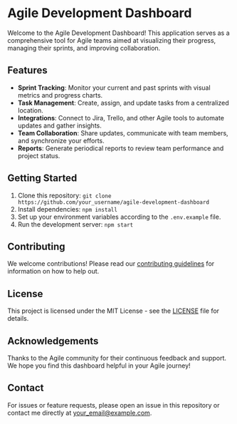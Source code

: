 # Agile Development Dashboard

Welcome to the Agile Development Dashboard! This application serves as a comprehensive tool for Agile teams aimed at visualizing their progress, managing their sprints, and improving collaboration.

## Features
- **Sprint Tracking**: Monitor your current and past sprints with visual metrics and progress charts.
- **Task Management**: Create, assign, and update tasks from a centralized location.
- **Integrations**: Connect to Jira, Trello, and other Agile tools to automate updates and gather insights.
- **Team Collaboration**: Share updates, communicate with team members, and synchronize your efforts.
- **Reports**: Generate periodical reports to review team performance and project status.

## Getting Started
1. Clone this repository: `git clone https://github.com/your_username/agile-development-dashboard`
2. Install dependencies: `npm install`
3. Set up your environment variables according to the `.env.example` file.
4. Run the development server: `npm start`

## Contributing
We welcome contributions! Please read our [contributing guidelines](CONTRIBUTING.md) for information on how to help out.

## License
This project is licensed under the MIT License - see the [LICENSE](LICENSE) file for details.

## Acknowledgements
Thanks to the Agile community for their continuous feedback and support. We hope you find this dashboard helpful in your Agile journey!

## Contact
For issues or feature requests, please open an issue in this repository or contact me directly at your_email@example.com.
